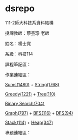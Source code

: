 # dsrepo

111-2師大科技系資料結構

授課教師：蔡芸琤 老師

姓名：楊士寬

系級：科技114

課程筆記區：

作業連結區：
<p><a href="https://youtu.be/a6e3RKH_-EQ" target="_blank">Sums(1480)</a> + <a href="https://youtu.be/8WlwksyAuc8" target="_blank">String(1768)</a></p>
<p><a href="https://youtu.be/F0nXjNr73rc" target="_blank">Greedy(1221)</a> + <a href="https://youtu.be/0nYuMowCBYg" target="_blank">Tree(110)</a></p>
<p><a href="https://youtu.be/NRay_ketYrk" target="_blank">Binary Search(704)</a></p>
<p><a href="https://youtu.be/a6e3RKH_-EQ" target="_blank">Graph(797)</a> + <a href="https://youtu.be/a6e3RKH_-EQ" target="_blank">BFS(116)</a> + <a href="https://youtu.be/a6e3RKH_-EQ" target="_blank">DFS(94)</a></p>
<p><a href="https://youtu.be/a6e3RKH_-EQ" target="_blank">Stack(114)</a> + <a href="https://youtu.be/a6e3RKH_-EQ" target="_blank">Heap(347)</a></p>

專題連結區：

